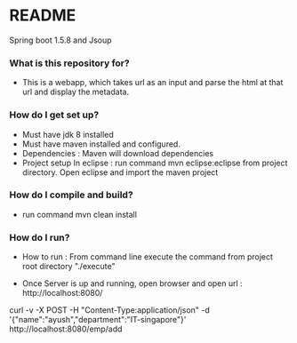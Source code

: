 # README #
Spring boot 1.5.8 and Jsoup

### What is this repository for? ###

* This is a webapp, which takes url as an input and parse the html at that url and display the metadata.

### How do I get set up? ###

* Must have jdk 8 installed
* Must have maven installed and configured.
* Dependencies : Maven will download dependencies
* Project setup In eclipse : run command mvn eclipse:eclipse from project directory. Open eclipse and import the maven project

### How do I compile and build? ###
* run command
mvn clean install

### How do I run? ###

* How to run  : From command line execute the command from project root directory "./execute"

* Once Server is up and running, open browser and open url : http://localhost:8080/

curl -v -X POST -H "Content-Type:application/json" -d '{"name":"ayush","department":"IT-singapore"}' http://localhost:8080/emp/add
